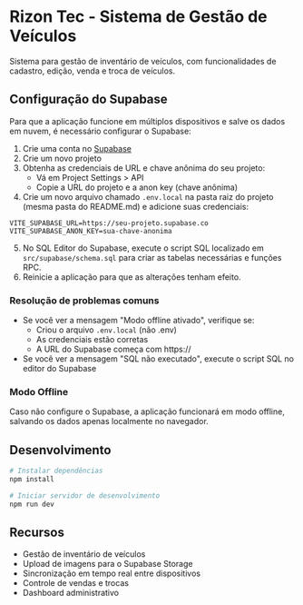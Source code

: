 
# Rizon Tec - Sistema de Gestão de Veículos

Sistema para gestão de inventário de veículos, com funcionalidades de cadastro, edição, venda e troca de veículos.

## Configuração do Supabase

Para que a aplicação funcione em múltiplos dispositivos e salve os dados em nuvem, é necessário configurar o Supabase:

1. Crie uma conta no [Supabase](https://supabase.com/)
2. Crie um novo projeto
3. Obtenha as credenciais de URL e chave anônima do seu projeto:
   - Vá em Project Settings > API
   - Copie a URL do projeto e a anon key (chave anônima)
4. Crie um novo arquivo chamado `.env.local` na pasta raiz do projeto (mesma pasta do README.md) e adicione suas credenciais:

```
VITE_SUPABASE_URL=https://seu-projeto.supabase.co
VITE_SUPABASE_ANON_KEY=sua-chave-anonima
```

5. No SQL Editor do Supabase, execute o script SQL localizado em `src/supabase/schema.sql` para criar as tabelas necessárias e funções RPC.
6. Reinicie a aplicação para que as alterações tenham efeito.

### Resolução de problemas comuns

- Se você ver a mensagem "Modo offline ativado", verifique se:
  - Criou o arquivo `.env.local` (não .env)
  - As credenciais estão corretas
  - A URL do Supabase começa com https://
- Se você ver a mensagem "SQL não executado", execute o script SQL no editor do Supabase

### Modo Offline

Caso não configure o Supabase, a aplicação funcionará em modo offline, salvando os dados apenas localmente no navegador.

## Desenvolvimento

```bash
# Instalar dependências
npm install

# Iniciar servidor de desenvolvimento
npm run dev
```

## Recursos

- Gestão de inventário de veículos
- Upload de imagens para o Supabase Storage
- Sincronização em tempo real entre dispositivos
- Controle de vendas e trocas
- Dashboard administrativo
